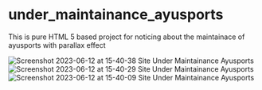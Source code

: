 # under_maintainance_ayusports
This is pure HTML 5 based project for noticing about the maintainace of ayusports with parallax effect


![Screenshot 2023-06-12 at 15-40-38 Site Under Maintainance Ayusports](https://github.com/MohdRash/under_maintainance_ayusports/assets/87312799/1b571cae-0ad0-47b5-8b92-393da3736348)
![Screenshot 2023-06-12 at 15-40-29 Site Under Maintainance Ayusports](https://github.com/MohdRash/under_maintainance_ayusports/assets/87312799/259a0811-0cfe-4a7d-9b00-9586cf324e8f)
![Screenshot 2023-06-12 at 15-40-09 Site Under Maintainance Ayusports](https://github.com/MohdRash/under_maintainance_ayusports/assets/87312799/8c4a31d9-9eaf-4363-bc02-50f57157bba8)
